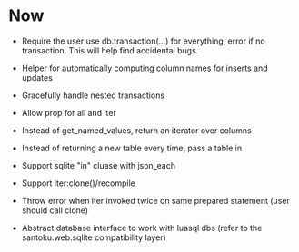 # Now

- Require the user use db.transaction(...) for everything, error if no
  transaction. This will help find accidental bugs.

- Helper for automatically computing column names for inserts and updates
- Gracefully handle nested transactions

- Allow prop for all and iter
- Instead of get_named_values, return an iterator over columns
- Instead of returning a new table every time, pass a table in

- Support sqlite "in" cluase with json_each
- Support iter:clone()/recompile

- Throw error when iter invoked twice on same prepared statement (user should
  call clone)

- Abstract database interface to work with luasql dbs (refer to the
  santoku.web.sqlite compatibility layer)
